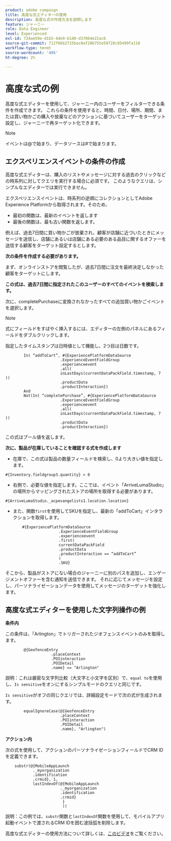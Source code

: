 ```yaml
---
product: adobe campaign
title: 高度な式エディターの使用
description: 高度な式の作成方法を説明します
feature: ジャーニー
role: Data Engineer
level: Experienced
exl-id: 724ae59e-d1b5-4de9-b140-d37064e22ac6
source-git-commit: 712f66b2715bac0af206755e59728c95499fa110
workflow-type: tm+mt
source-wordcount: '495'
ht-degree: 2%

---
```


# 高度な式の例

高度な式エディターを使用して、ジャーニー内のユーザーをフィルターできる条件を作成できます。 これらの条件を使用すると、時間、日付、場所、期間、または買い物かごの購入や放棄などのアクションに基づいてユーザーをターゲット設定し、ジャーニーで再ターゲット化できます。

>[!NOTE]
>
>イベントは@で始まり、データソースは#で始まります。

## エクスペリエンスイベントの条件の作成

高度な式エディターは、購入のリストやメッセージに対する過去のクリックなどの時系列に対してクエリを実行する場合に必須です。 このようなクエリは、シンプルなエディターでは実行できません。

エクスペリエンスイベントは、時系列の逆順にコレクションとしてAdobe Experience Platformから取得されます。そのため、

* 最初の関数は、最新のイベントを返します
* 最後の関数は、最も古い関数を返します。

例えば、過去7日間に買い物かごが放棄され、顧客が店舗に近づいたときにメッセージを送信し、店舗にあるいは店舗にある必要のある品目に関するオファーを送信する顧客をターゲット設定するとします。

**次の条件を作成する必要があります。**

まず、オンラインストアを閲覧したが、過去7日間に注文を最終決定しなかった顧客をターゲットにします。

<!--**This expression looks for a specified value in a string value:**

`In (“addToCart”, #{field reference from experience event})`-->

**この式は、過去7日間に指定されたこのユーザーのすべてのイベントを検索します。**

次に、completePurchaseに変換されなかったすべての追加買い物かごイベントを選択します。

>[!NOTE]
>
>式にフィールドをすばやく挿入するには、エディターの左側のパネルにあるフィールドをダブルクリックします。

指定したタイムスタンプは日時値として機能し、2つ目は日数です。

```
        In( “addToCart”, #{ExperiencePlatformDataSource
                        .ExperienceEventFieldGroup
                        .experienceevent
                        .all(
                        inLastDays(currentDataPackField.timestamp, 7 ))
                        .productData
                        .productInteraction})
        And
        Not(In( “completePurchase”, #{ExperiencePlatformDataSource
                        .ExperienceEventFieldGroup
                        .experienceevent
                        .all(
                        inLastDays(currentDataPackField.timestamp, 7 ))
                        .productData
                        .productInteraction})
```

この式はブール値を返します。

**次に、製品が在庫していることを確認する式を作成します**

* 在庫で、この式は製品の数量フィールドを検索し、0より大きい値を指定します。

`#{Inventory.fieldgroup3.quantity} > 0`

* 右側で、必要な値を指定します。ここでは、イベント「ArriveLumaStudio」の場所からマッピングされたストアの場所を取得する必要があります。

`#{ArriveLumaStudio._acpevangelists1.location.location}`

* また、関数`first`を使用してSKUを指定し、最新の「addToCart」インタラクションを取得します。

   ```
       #{ExperiencePlatformDataSource
                       .ExperienceEventFieldGroup
                       .experienceevent
                       .first(
                       currentDataPackField
                       .productData
                       .productInteraction == “addToCart”
                       )
                       .SKU}
   ```

そこから、製品がストアにない場合のジャーニーに別のパスを追加し、エンゲージメントオファーを含む通知を送信できます。 それに応じてメッセージを設定し、パーソナライゼーションデータを使用してメッセージのターゲットを強化します。

## 高度な式エディターを使用した文字列操作の例

**条件内**

この条件は、「Arlington」でトリガーされたジオフェンスイベントのみを取得します。

```
        @{GeofenceEntry
                    .placeContext
                    .POIinteraction
                    .POIDetail
                    .name} == "Arlington"
```

説明：これは厳密な文字列比較（大文字と小文字を区別）で、`equal to`を使用し、`Is sensitive`をオンにするシンプルモードのクエリと同じです。

`Is sensitive`がオフの同じクエリでは、詳細設定モードで次の式が生成されます。

```
        equalIgnoreCase(@{GeofenceEntry
                        .placeContext
                        .POIinteraction
                        .POIDetail
                        .name}, "Arlington")
```

**アクション内**

次の式を使用して、アクションのパーソナライゼーションフィールドでCRM IDを定義できます。

```
    substr(@{MobileAppLaunch
            ._myorganization
            .identification
            .crmid}, 1, 
            lastIndexOf(@{MobileAppLaunch
                        ._myorganization
                        .identification
                        .crmid}
                         }
                         ))
```

説明：この例では、`substr`関数と`lastIndexOf`関数を使用して、モバイルアプリ起動イベントで渡されるCRM IDを囲む波括弧を削除します。

高度な式エディターの使用方法について詳しくは、[このビデオ](https://docs.adobe.com/content/help/en/platform-learn/tutorials/journey-orchestration/create-a-journey.html)をご覧ください。
